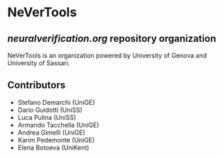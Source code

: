 # NeVerTools 
## _neuralverification.org_ repository organization

NeVerTools is an organization powered by University of Genova and University of Sassari.

## Contributors
* Stefano Demarchi (UniGE)
* Dario Guidotti (UniSS)
* Luca Pulina (UniSS)
* Armando Tacchella (UniGE)
* Andrea Gimelli (UniGE)
* Karim Pedemonte (UniGE)
* Elena Botoeva (UniKent)

